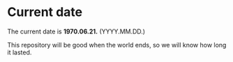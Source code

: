 # Current date

The current date is **1970.06.21.** (YYYY.MM.DD.)

This repository will be good when the world ends, so we will know how long it lasted.